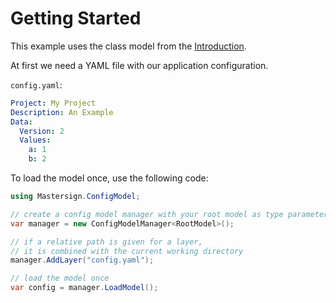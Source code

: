 # Getting Started

This example uses the class model from the [Introduction](intro.md).

At first we need a YAML file with our application configuration.

`config.yaml`:

```yaml
Project: My Project
Description: An Example
Data:
  Version: 2
  Values:
    a: 1
    b: 2
```

To load the model once, use the following code:

```cs
using Mastersign.ConfigModel;

// create a config model manager with your root model as type parameter
var manager = new ConfigModelManager<RootModel>();

// if a relative path is given for a layer,
// it is combined with the current working directory
manager.AddLayer("config.yaml");

// load the model once
var config = manager.LoadModel();
```
